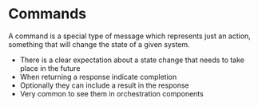 # Commands

A command is a special type of message which represents just an action, something that will change the state of a given system.

* There is a clear expectation about a state change that needs to take place in the future
* When returning a response indicate completion
* Optionally they can include a result in the response
* Very common to see them in orchestration components
